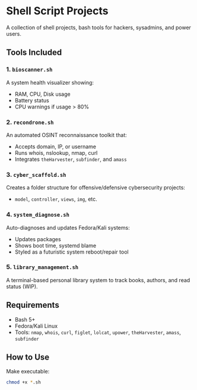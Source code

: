 
# Shell Script Projects

A collection of shell projects, bash tools for hackers, sysadmins, and power users.

## Tools Included

### 1. `bioscanner.sh`
A system health visualizer showing:
- RAM, CPU, Disk usage
- Battery status
- CPU warnings if usage > 80%

### 2. `recondrone.sh`
An automated OSINT reconnaissance toolkit that:
- Accepts domain, IP, or username
- Runs whois, nslookup, nmap, curl
- Integrates `theHarvester`, `subfinder`, and `amass`

### 3. `cyber_scaffold.sh`
Creates a folder structure for offensive/defensive cybersecurity projects:
- `model`, `controller`, `views`, `img`, etc.

### 4. `system_diagnose.sh`
Auto-diagnoses and updates Fedora/Kali systems:
- Updates packages
- Shows boot time, systemd blame
- Styled as a futuristic system reboot/repair tool

### 5. `library_management.sh`
A terminal-based personal library system to track books, authors, and read status (WIP).

## Requirements
- Bash 5+
- Fedora/Kali Linux
- Tools: `nmap`, `whois`, `curl`, `figlet`, `lolcat`, `upower`, `theHarvester`, `amass`, `subfinder`

## How to Use

Make executable:
```bash
chmod +x *.sh
